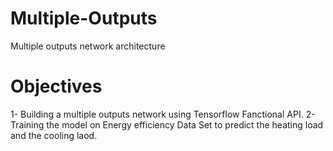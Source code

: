 # Multiple-Outputs
Multiple outputs network architecture

# Objectives

1- Building a multiple outputs network using Tensorflow Fanctional API. 
2- Training the model on Energy efficiency Data Set to predict the heating load and the cooling laod.

